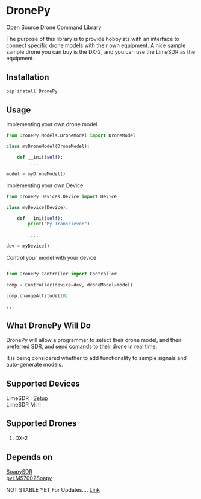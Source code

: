 # DronePy
Open Source Drone Command Library

The purpose of this library is to provide hobbyists with an interface to connect specific drone models with their own equipment. A nice sample sample drone you can buy is the DX-2, and you can use the LimeSDR as the equipment.

## Installation

```bash
pip install DronePy
```

## Usage

Implementing your own drone model
```python
from DronePy.Models.DroneModel import DroneModel

class myDroneModel(DroneModel):

    def __init(self):
        ....

model = myDroneModel()
```

Implementing your own Device
```python
from DronePy.Devices.Device import Device

class myDevice(Device):

    def __init(self):
        print("My Transciever")
        
        ....

dev = myDevice()

```

Control your model with your device

```python

from DronePy.Controller import Controller

comp = Controller(device=dev, droneModel=model)

comp.changeAltitude(10)

...

```

## What DronePy Will Do

DronePy will allow a programmer to select their drone model, and their preferred SDR, and send comands to their drone in real time.

It is being considered whether to add functionality to sample signals and auto-generate models.

## Supported Devices

LimeSDR : [Setup](https://wiki.myriadrf.org/LimeSDR-USB) <br>
LimeSDR Mini

## Supported Drones

<ol>
<li>DX-2</li>
</ol>

## Depends on

[SoapySDR](https://github.com/pothosware/SoapySDR/wiki)<br>
[pyLMS7002Soapy](https://github.com/myriadrf/pyLMS7002Soapy/blob/master/pyLMS7002Soapy/__init__.py)

NOT STABLE YET
For Updates.... [Link](https://github.com/deleomike/DronePy)
